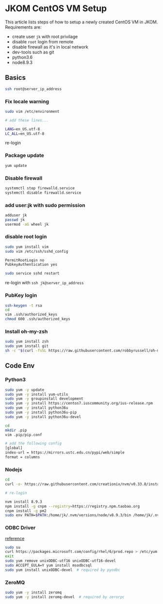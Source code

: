 # JKOM CentOS VM Setup

This article lists steps of how to setup a newly created CentOS VM in JKOM. Requirements are:

- create user `jk` with root privilage
- disable `root` login from remote
- disable firewall as it's in local network
- dev-tools such as git
- python3.6
- node8.9.3

## Basics

```bash
ssh root@server_ip_address
```

### Fix locale warning

```bash
sudo vim /etc/environment

# add these lines...

LANG=en_US.utf-8
LC_ALL=en_US.utf-8
```

re-login

### Package update

```bash
yum update
```

### Disable firewall

```bash
systemctl stop firewalld.service
systemctl disable firewalld.service
```

### add user:jk with sudo permission

```bash
adduser jk
passwd jk
usermod -aG wheel jk
```

### disable root login

```bash
sudo yum install vim
sudo vim /etc/ssh/sshd_config

PermitRootLogin no
PubkeyAuthentication yes

sudo service sshd restart
```

re-login with `ssh jk@server_ip_address`

### PubKey login

```bash
ssh-keygen -t rsa
cd
vim .ssh/authorized_keys
chmod 600 .ssh/authorized_keys

```

### Install oh-my-zsh

```bash
sudo yum install zsh
sudo yum install git
sh -c "$(curl -fsSL https://raw.githubusercontent.com/robbyrussell/oh-my-zsh/master/tools/install.sh)"
```

## Code Env

### Python3

```bash
sudo yum -y update
sudo yum -y install yum-utils
sudo yum -y groupinstall development
sudo yum -y install https://centos7.iuscommunity.org/ius-release.rpm
sudo yum -y install python36u
sudo yum -y install python36u-pip
sudo yum -y install python36u-devel

cd
mkdir .pip
vim .pip/pip.conf

# add the following config
[global]
index-url = https://mirrors.ustc.edu.cn/pypi/web/simple
format = columns
```

### Nodejs

```bash
cd
curl -o- https://raw.githubusercontent.com/creationix/nvm/v0.33.8/install.sh | bash

# re-login

nvm install 8.9.3
npm install -g cnpm --registry=https://registry.npm.taobao.org
cnpm install -g pm2
sudo env PATH=$PATH:/home/jk/.nvm/versions/node/v8.9.3/bin /home/jk/.nvm/versions/node/v8.9.3/lib/node_modules/pm2/bin/pm2 startup systemd -u jk --hp /home/jk
```

### ODBC Driver

[reference](https://github.com/mkleehammer/pyodbc/wiki/Connecting-to-SQL-Server-from-RHEL-6-or-Centos-7)

```bash
sudo su
curl https://packages.microsoft.com/config/rhel/6/prod.repo > /etc/yum.repos.d/mssql-release.repo
exit
sudo yum remove unixODBC-utf16 unixODBC-utf16-devel
sudo ACCEPT_EULA=Y yum install msodbcsql
sudo yum install unixODBC-devel  # required by pyodbc
```

### ZeroMQ

```bash
sudo yum -y install zeromq
sudo yum -y install zeromq-devel  # required by zerorpc
```
